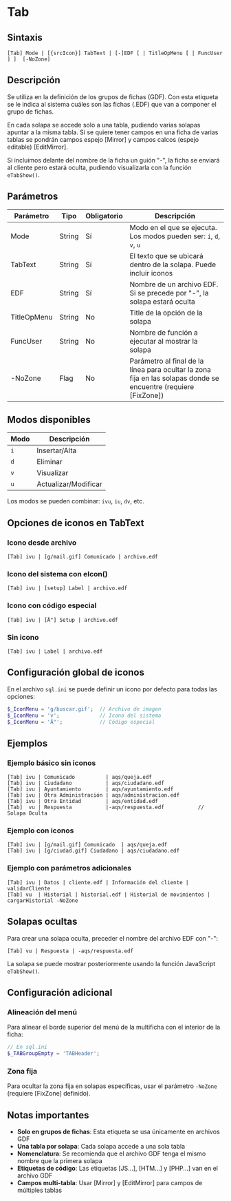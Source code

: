 # Tab

## Sintaxis
```
[Tab] Mode | [{srcIcon}] TabText | [-]EDF [ | TitleOpMenu [ | FuncUser ] ]  [-NoZone]
```

## Descripción
Se utiliza en la definición de los grupos de fichas (GDF). Con esta etiqueta se le indica al sistema cuáles son las fichas (.EDF) que van a componer el grupo de fichas.

En cada solapa se accede solo a una tabla, pudiendo varias solapas apuntar a la misma tabla. Si se quiere tener campos en una ficha de varias tablas se pondrán campos espejo [Mirror] y campos calcos (espejo editable) [EditMirror].

Si incluimos delante del nombre de la ficha un guión "-", la ficha se enviará al cliente pero estará oculta, pudiendo visualizarla con la función `eTabShow()`.

## Parámetros

| Parámetro | Tipo | Obligatorio | Descripción |
|-----------|------|-------------|-------------|
| Mode | String | Sí | Modo en el que se ejecuta. Los modos pueden ser: `i`, `d`, `v`, `u` |
| TabText | String | Sí | El texto que se ubicará dentro de la solapa. Puede incluir iconos |
| EDF | String | Sí | Nombre de un archivo EDF. Si se precede por "-", la solapa estará oculta |
| TitleOpMenu | String | No | Title de la opción de la solapa |
| FuncUser | String | No | Nombre de función a ejecutar al mostrar la solapa |
| -NoZone | Flag | No | Parámetro al final de la línea para ocultar la zona fija en las solapas donde se encuentre (requiere [FixZone]) |

## Modos disponibles

| Modo | Descripción |
|------|-------------|
| `i` | Insertar/Alta |
| `d` | Eliminar |
| `v` | Visualizar |
| `u` | Actualizar/Modificar |

Los modos se pueden combinar: `ivu`, `iu`, `dv`, etc.

## Opciones de iconos en TabText

### Icono desde archivo
```
[Tab] ivu | [g/mail.gif] Comunicado | archivo.edf
```

### Icono del sistema con eIcon()
```
[Tab] ivu | [setup] Label | archivo.edf
```

### Icono con código especial
```
[Tab] ivu | [Ä"] Setup | archivo.edf
```

### Sin icono
```
[Tab] ivu | Label | archivo.edf
```

## Configuración global de iconos

En el archivo `sql.ini` se puede definir un icono por defecto para todas las opciones:

```php
$_IconMenu = 'g/buscar.gif';  // Archivo de imagen
$_IconMenu = 'v';             // Icono del sistema
$_IconMenu = 'Ä"';            // Código especial
```

## Ejemplos

### Ejemplo básico sin iconos
```
[Tab] ivu | Comunicado          | aqs/queja.edf
[Tab] ivu | Ciudadano           | aqs/ciudadano.edf
[Tab] ivu | Ayuntamiento        | aqs/ayuntamiento.edf
[Tab] ivu | Otra Administración | aqs/administracion.edf
[Tab] ivu | Otra Entidad        | aqs/entidad.edf
[Tab]  vu | Respuesta           |-aqs/respuesta.edf           // Solapa Oculta
```

### Ejemplo con iconos
```
[Tab] ivu | [g/mail.gif] Comunicado  | aqs/queja.edf
[Tab] ivu | [g/ciudad.gif] Ciudadano | aqs/ciudadano.edf
```

### Ejemplo con parámetros adicionales
```
[Tab] ivu | Datos | cliente.edf | Información del cliente | validarCliente
[Tab] vu  | Historial | historial.edf | Historial de movimientos | cargarHistorial -NoZone
```

## Solapas ocultas

Para crear una solapa oculta, preceder el nombre del archivo EDF con "-":

```
[Tab] vu | Respuesta | -aqs/respuesta.edf
```

La solapa se puede mostrar posteriormente usando la función JavaScript `eTabShow()`.

## Configuración adicional

### Alineación del menú
Para alinear el borde superior del menú de la multificha con el interior de la ficha:

```php
// En sql.ini
$_TABGroupEmpty = 'TABHeader';
```

### Zona fija
Para ocultar la zona fija en solapas específicas, usar el parámetro `-NoZone` (requiere [FixZone] definido).

## Notas importantes

- **Solo en grupos de fichas**: Esta etiqueta se usa únicamente en archivos GDF
- **Una tabla por solapa**: Cada solapa accede a una sola tabla
- **Nomenclatura**: Se recomienda que el archivo GDF tenga el mismo nombre que la primera solapa
- **Etiquetas de código**: Las etiquetas [JS...], [HTM...] y [PHP...] van en el archivo GDF
- **Campos multi-tabla**: Usar [Mirror] y [EditMirror] para campos de múltiples tablas